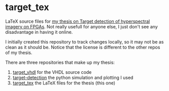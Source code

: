 ﻿
# target_tex
LaTeX source files for [my thesis on Target detection of hyperspectral imagery on FPGAs](https://eprints.ucm.es/id/eprint/62874/). Not really usefull for anyone else, I just don't see any disadvantage in having it online.

I initially created this repository to track changes locally, so it may not be as clean as it should be. Notice that the license is different to the other repos of my thesis.

There are three repositories that make up my thesis:

 1. [target_vhdl](https://github.com/martinbarez/target_vhdl) for the VHDL source code
 2. [target-detection](https://github.com/martinbarez/target-detection) the python simulation and plotting I used
 3. [target_tex](https://github.com/martinbarez/target_tex) the LaTeX files for the thesis (this one)
